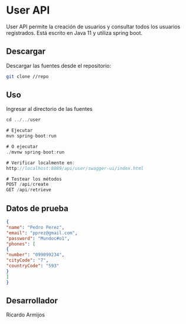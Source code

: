 # User API

User API permite la creación de usuarios y consultar todos los usuarios registrados. Está escrito en Java 11 y utiliza spring boot.

## Descargar

Descargar las fuentes desde el repositorio:

```bash
git clone //repo
```

## Uso
Ingresar al directorio de las fuentes
```java
cd ../../user

# Ejecutar
mvn spring-boot:run

# O ejecutar
./mvnw spring-boot:run

# Verificar localmente en:
http://localhost:8089/api/user/swagger-ui/index.html

# Testear los métodos
POST /api/create
GET /api/retrieve
```

## Datos de prueba
```json
{
"name": "Pedro Perez",
"email": "pprez@gmail.com",
"password": "Mundoc#o1",
"phones": [
{
"number": "099099234",
"cityCode": "7",
"countryCode": "593"
}
]
}
```


## Desarrollador
Ricardo Armijos
